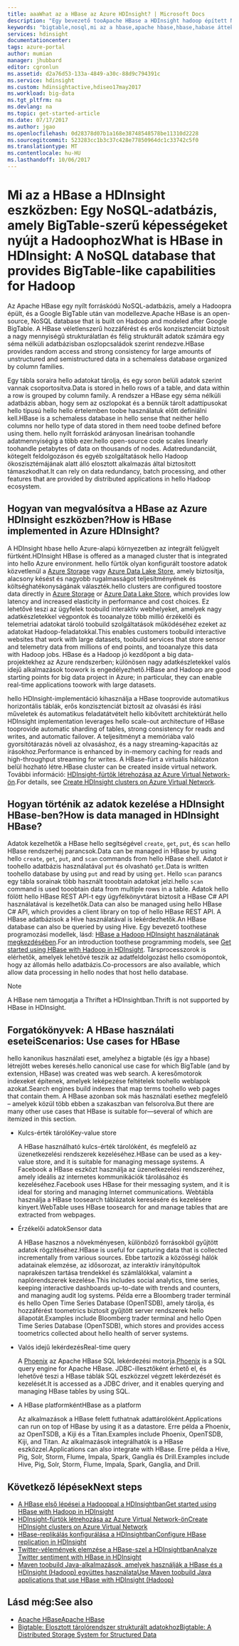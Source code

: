 ```yaml
---
title: aaaWhat az a HBase az Azure HDInsight? | Microsoft Docs
description: "Egy bevezető tooApache HBase a HDInsight hadoop épített NoSQL-adatbázis. További információk a használati esetek, és hasonlítsa össze a HBase tooother Hadoop-fürtök."
keywords: "bigtable,nosql,mi az a hbase,apache hbase,hbase,habase áttekintés,"
services: hdinsight
documentationcenter: 
tags: azure-portal
author: mumian
manager: jhubbard
editor: cgronlun
ms.assetid: d2a76d53-133a-4849-a30c-88d9c794391c
ms.service: hdinsight
ms.custom: hdinsightactive,hdiseo17may2017
ms.workload: big-data
ms.tgt_pltfrm: na
ms.devlang: na
ms.topic: get-started-article
ms.date: 07/17/2017
ms.author: jgao
ms.openlocfilehash: 0d28378d07b1a168e38748548578be11310d2228
ms.sourcegitcommit: 523283cc1b3c37c428e77850964dc1c33742c5f0
ms.translationtype: MT
ms.contentlocale: hu-HU
ms.lasthandoff: 10/06/2017
---
```

# <a name="what-is-hbase-in-hdinsight-a-nosql-database-that-provides-bigtable-like-capabilities-for-hadoop"></a><span data-ttu-id="e2c54-106">Mi az a HBase a HDInsight eszközben: Egy NoSQL-adatbázis, amely BigTable-szerű képességeket nyújt a Hadoophoz</span><span class="sxs-lookup"><span data-stu-id="e2c54-106">What is HBase in HDInsight: A NoSQL database that provides BigTable-like capabilities for Hadoop</span></span>
<span data-ttu-id="e2c54-107">Az Apache HBase egy nyílt forráskódú NoSQL-adatbázis, amely a Hadoopra épült, és a Google BigTable után van modellezve.</span><span class="sxs-lookup"><span data-stu-id="e2c54-107">Apache HBase is an open-source, NoSQL database that is built on Hadoop and modeled after Google BigTable.</span></span> <span data-ttu-id="e2c54-108">A HBase véletlenszerű hozzáférést és erős konzisztenciát biztosít a nagy mennyiségű strukturálatlan és félig strukturált adatok számára egy séma nélküli adatbázisban oszlopcsaládok szerint rendezve.</span><span class="sxs-lookup"><span data-stu-id="e2c54-108">HBase provides random access and strong consistency for large amounts of unstructured and semistructured data in a schemaless database organized by column families.</span></span>

<span data-ttu-id="e2c54-109">Egy tábla soraira hello adatokat tárolja, és egy soron belüli adatok szerint vannak csoportosítva.</span><span class="sxs-lookup"><span data-stu-id="e2c54-109">Data is stored in hello rows of a table, and data within a row is grouped by column family.</span></span> <span data-ttu-id="e2c54-110">A rendszer a HBase egy séma nélküli adatbázis abban, hogy sem az oszlopokat és a bennük tárolt adattípusokat hello típusú hello hello értelemben toobe használatuk előtt definiálni kell.</span><span class="sxs-lookup"><span data-stu-id="e2c54-110">HBase is a schemaless database in hello sense that neither hello columns nor hello type of data stored in them need toobe defined before using them.</span></span> <span data-ttu-id="e2c54-111">hello nyílt forráskód arányosan lineárisan toohandle adatmennyiségig a több ezer.</span><span class="sxs-lookup"><span data-stu-id="e2c54-111">hello open-source code scales linearly toohandle petabytes of data on thousands of nodes.</span></span> <span data-ttu-id="e2c54-112">Adatredundanciát, kötegelt feldolgozáson és egyéb szolgáltatások hello Hadoop ökoszisztémájának alatt álló elosztott alkalmazás által biztosított támaszkodhat.</span><span class="sxs-lookup"><span data-stu-id="e2c54-112">It can rely on data redundancy, batch processing, and other features that are provided by distributed applications in hello Hadoop ecosystem.</span></span>

## <a name="how-is-hbase-implemented-in-azure-hdinsight"></a><span data-ttu-id="e2c54-113">Hogyan van megvalósítva a HBase az Azure HDInsight eszközben?</span><span class="sxs-lookup"><span data-stu-id="e2c54-113">How is HBase implemented in Azure HDInsight?</span></span>
<span data-ttu-id="e2c54-114">A HDInsight hbase hello Azure-alapú környezetben az integrált felügyelt fürtként.</span><span class="sxs-lookup"><span data-stu-id="e2c54-114">HDInsight HBase is offered as a managed cluster that is integrated into hello Azure environment.</span></span> <span data-ttu-id="e2c54-115">hello fürtök olyan konfigurált toostore adatok közvetlenül a [Azure Storage](./hdinsight-hadoop-use-blob-storage.md) vagy [Azure Data Lake Store](./hdinsight-hadoop-use-data-lake-store.md), amely biztosítja, alacsony késést és nagyobb rugalmasságot teljesítményének és költséghatékonyságának választék.</span><span class="sxs-lookup"><span data-stu-id="e2c54-115">hello clusters are configured toostore data directly in [Azure Storage](./hdinsight-hadoop-use-blob-storage.md) or [Azure Data Lake Store](./hdinsight-hadoop-use-data-lake-store.md), which provides low latency and increased elasticity in performance and cost choices.</span></span> <span data-ttu-id="e2c54-116">Ez lehetővé teszi az ügyfelek toobuild interaktív webhelyeket, amelyek nagy adatkészletekkel végpontok és tooanalyze több millió érzékelői és telemetriai adatokat tároló toobuild szolgáltatások működéséhez ezeket az adatokat Hadoop-feladatokkal.</span><span class="sxs-lookup"><span data-stu-id="e2c54-116">This enables customers toobuild interactive websites that work with large datasets, toobuild services that store sensor and telemetry data from millions of end points, and tooanalyze this data with Hadoop jobs.</span></span> <span data-ttu-id="e2c54-117">HBase és a Hadoop jó kezdőpont a big data-projektekhez az Azure rendszerben; különösen nagy adatkészletekkel valós idejű alkalmazások toowork is engedélyezhető.</span><span class="sxs-lookup"><span data-stu-id="e2c54-117">HBase and Hadoop are good starting points for big data project in Azure; in particular, they can enable real-time applications toowork with large datasets.</span></span>

<span data-ttu-id="e2c54-118">hello HDInsight-implementáció kihasználja a HBase tooprovide automatikus horizontális táblák, erős konzisztenciát biztosít az olvasási és írási műveletek és automatikus feladatátvételt hello kibővített architektúrát.</span><span class="sxs-lookup"><span data-stu-id="e2c54-118">hello HDInsight implementation leverages hello scale-out architecture of HBase tooprovide automatic sharding of tables, strong consistency for reads and writes, and automatic failover.</span></span> <span data-ttu-id="e2c54-119">A teljesítményt a memóriába való gyorsítótárazás növeli az olvasáshoz, és a nagy streaming-kapacitás az írásokhoz.</span><span class="sxs-lookup"><span data-stu-id="e2c54-119">Performance is enhanced by in-memory caching for reads and high-throughput streaming for writes.</span></span> <span data-ttu-id="e2c54-120">A HBase-fürt a virtuális hálózaton belül hozható létre.</span><span class="sxs-lookup"><span data-stu-id="e2c54-120">HBase cluster can be created inside virtual network.</span></span> <span data-ttu-id="e2c54-121">További információ: [HDInsight-fürtök létrehozása az Azure Virtual Network-ön][hbase-provision-vnet].</span><span class="sxs-lookup"><span data-stu-id="e2c54-121">For details, see  [Create HDInsight clusters on Azure Virtual Network][hbase-provision-vnet].</span></span>

## <a name="how-is-data-managed-in-hdinsight-hbase"></a><span data-ttu-id="e2c54-122">Hogyan történik az adatok kezelése a HDInsight HBase-ben?</span><span class="sxs-lookup"><span data-stu-id="e2c54-122">How is data managed in HDInsight HBase?</span></span>
<span data-ttu-id="e2c54-123">Adatok kezelhetők a HBase hello segítségével `create`, `get`, `put`, és `scan` hello HBase rendszerhéj parancsok.</span><span class="sxs-lookup"><span data-stu-id="e2c54-123">Data can be managed in HBase by using hello `create`, `get`, `put`, and `scan` commands from hello HBase shell.</span></span> <span data-ttu-id="e2c54-124">Adatot ír toohello adatbázis használatával `put` és olvasható `get`.</span><span class="sxs-lookup"><span data-stu-id="e2c54-124">Data is written toohello database by using `put` and read by using `get`.</span></span> <span data-ttu-id="e2c54-125">Hello `scan` parancs egy tábla sorainak több használt tooobtain adatokat jelzi.</span><span class="sxs-lookup"><span data-stu-id="e2c54-125">hello `scan` command is used tooobtain data from multiple rows in a table.</span></span> <span data-ttu-id="e2c54-126">Adatok hello fölött hello HBase REST API-t egy ügyfélkönyvtárat biztosít a HBase C# API használatával is kezelhetők.</span><span class="sxs-lookup"><span data-stu-id="e2c54-126">Data can also be managed using hello HBase C# API, which provides a client library on top of hello HBase REST API.</span></span> <span data-ttu-id="e2c54-127">A HBase adatbázisok a Hive használatával is lekérdezhetők.</span><span class="sxs-lookup"><span data-stu-id="e2c54-127">An HBase database can also be queried by using Hive.</span></span> <span data-ttu-id="e2c54-128">Egy bevezető toothese programozási modellek, lásd: [HBase a Hadoop HDInsight használatának megkezdésében][hbase-get-started].</span><span class="sxs-lookup"><span data-stu-id="e2c54-128">For an introduction toothese programming models, see [Get started using HBase with Hadoop in HDInsight][hbase-get-started].</span></span> <span data-ttu-id="e2c54-129">Társprocesszorok is elérhetők, amelyek lehetővé teszik az adatfeldolgozást hello csomópontok, hogy az állomás hello adatbázis.</span><span class="sxs-lookup"><span data-stu-id="e2c54-129">Co-processors are also available, which allow data processing in hello nodes that host hello database.</span></span>

> [!NOTE]
> <span data-ttu-id="e2c54-130">A HBase nem támogatja a Thriftet a HDInsightban.</span><span class="sxs-lookup"><span data-stu-id="e2c54-130">Thrift is not supported by HBase in HDInsight.</span></span>
>

## <a name="scenarios-use-cases-for-hbase"></a><span data-ttu-id="e2c54-131">Forgatókönyvek: A HBase használati esetei</span><span class="sxs-lookup"><span data-stu-id="e2c54-131">Scenarios: Use cases for HBase</span></span>
<span data-ttu-id="e2c54-132">hello kanonikus használati eset, amelyhez a bigtable (és így a hbase) létrejött webes keresés.</span><span class="sxs-lookup"><span data-stu-id="e2c54-132">hello canonical use case for which BigTable (and by extension, HBase) was created was web search.</span></span> <span data-ttu-id="e2c54-133">A keresőmotorok indexeket építenek, amelyek leképezése feltételek toohello weblapok azokat.</span><span class="sxs-lookup"><span data-stu-id="e2c54-133">Search engines build indexes that map terms toohello web pages that contain them.</span></span> <span data-ttu-id="e2c54-134">A HBase azonban sok más használati esethez megfelelő – amelyek közül több ebben a szakaszban van felsorolva.</span><span class="sxs-lookup"><span data-stu-id="e2c54-134">But there are many other use cases that HBase is suitable for—several of which are itemized in this section.</span></span>

* <span data-ttu-id="e2c54-135">Kulcs-érték tároló</span><span class="sxs-lookup"><span data-stu-id="e2c54-135">Key-value store</span></span>
  
    <span data-ttu-id="e2c54-136">A HBase használható kulcs-érték tárolóként, és megfelelő az üzenetkezelési rendszerek kezeléséhez.</span><span class="sxs-lookup"><span data-stu-id="e2c54-136">HBase can be used as a key-value store, and it is suitable for managing message systems.</span></span> <span data-ttu-id="e2c54-137">A Facebook a HBase eszközt használja az üzenetkezelési rendszeréhez, amely ideális az internetes kommunikációk tárolásához és kezeléséhez.</span><span class="sxs-lookup"><span data-stu-id="e2c54-137">Facebook uses HBase for their messaging system, and it is ideal for storing and managing Internet communications.</span></span> <span data-ttu-id="e2c54-138">Webtábla használja a HBase toosearch táblázatok keresésére és kezelésére kinyert.</span><span class="sxs-lookup"><span data-stu-id="e2c54-138">WebTable uses HBase toosearch for and manage tables that are extracted from webpages.</span></span>
* <span data-ttu-id="e2c54-139">Érzékelői adatok</span><span class="sxs-lookup"><span data-stu-id="e2c54-139">Sensor data</span></span>
  
    <span data-ttu-id="e2c54-140">A HBase hasznos a növekményesen, különböző forrásokból gyűjtött adatok rögzítéséhez.</span><span class="sxs-lookup"><span data-stu-id="e2c54-140">HBase is useful for capturing data that is collected incrementally from various sources.</span></span> <span data-ttu-id="e2c54-141">Ebbe tartozik a közösségi hálók adatainak elemzése, az idősorozat, az interaktív irányítópultok naprakészen tartása trendekkel és számlálókkal, valamint a naplórendszerek kezelése.</span><span class="sxs-lookup"><span data-stu-id="e2c54-141">This includes social analytics, time series, keeping interactive dashboards up-to-date with trends and counters, and managing audit log systems.</span></span> <span data-ttu-id="e2c54-142">Példa erre a Bloomberg trader terminál és hello Open Time Series Database (OpenTSDB), amely tárolja, és hozzáférést toometrics biztosít gyűjtött server rendszerek hello állapotát.</span><span class="sxs-lookup"><span data-stu-id="e2c54-142">Examples include Bloomberg trader terminal and hello Open Time Series Database (OpenTSDB), which stores and provides access toometrics collected about hello health of server systems.</span></span>
* <span data-ttu-id="e2c54-143">Valós idejű lekérdezés</span><span class="sxs-lookup"><span data-stu-id="e2c54-143">Real-time query</span></span>
  
    <span data-ttu-id="e2c54-144">A [Phoenix](http://phoenix.apache.org/) az Apache HBase SQL lekérdezési motorja.</span><span class="sxs-lookup"><span data-stu-id="e2c54-144">[Phoenix](http://phoenix.apache.org/) is a SQL query engine for Apache HBase.</span></span> <span data-ttu-id="e2c54-145">JDBC-illesztőként érhető el, és lehetővé teszi a HBase táblák SQL eszközzel végzett lekérdezését és kezelését.</span><span class="sxs-lookup"><span data-stu-id="e2c54-145">It is accessed as a JDBC driver, and it enables querying and managing HBase tables by using SQL.</span></span>
* <span data-ttu-id="e2c54-146">A HBase platformként</span><span class="sxs-lookup"><span data-stu-id="e2c54-146">HBase as a platform</span></span>
  
    <span data-ttu-id="e2c54-147">Az alkalmazások a HBase felett futhatnak adattárolóként.</span><span class="sxs-lookup"><span data-stu-id="e2c54-147">Applications can run on top of HBase by using it as a datastore.</span></span> <span data-ttu-id="e2c54-148">Erre példa a Phoenix, az OpenTSDB, a Kiji és a Titan.</span><span class="sxs-lookup"><span data-stu-id="e2c54-148">Examples include Phoenix, OpenTSDB, Kiji, and Titan.</span></span> <span data-ttu-id="e2c54-149">Az alkalmazások integrálhatók is a HBase eszközzel.</span><span class="sxs-lookup"><span data-stu-id="e2c54-149">Applications can also integrate with HBase.</span></span> <span data-ttu-id="e2c54-150">Erre példa a Hive, Pig, Solr, Storm, Flume, Impala, Spark, Ganglia és Drill.</span><span class="sxs-lookup"><span data-stu-id="e2c54-150">Examples include Hive, Pig, Solr, Storm, Flume, Impala, Spark, Ganglia, and Drill.</span></span>

## <span data-ttu-id="e2c54-151"><a name="next-steps"></a>Következő lépések</span><span class="sxs-lookup"><span data-stu-id="e2c54-151"><a name="next-steps"></a>Next steps</span></span>
* <span data-ttu-id="e2c54-152">[A HBase első lépései a Hadooppal a HDInsightban][hbase-get-started]</span><span class="sxs-lookup"><span data-stu-id="e2c54-152">[Get started using HBase with Hadoop in HDInsight][hbase-get-started]</span></span>
* <span data-ttu-id="e2c54-153">[HDInsight-fürtök létrehozása az Azure Virtual Network-ön][hbase-provision-vnet]</span><span class="sxs-lookup"><span data-stu-id="e2c54-153">[Create HDInsight clusters on Azure Virtual Network][hbase-provision-vnet]</span></span>
* [<span data-ttu-id="e2c54-154">HBase-replikálás konfigurálása a HDInsightban</span><span class="sxs-lookup"><span data-stu-id="e2c54-154">Configure HBase replication in HDInsight</span></span>](hdinsight-hbase-replication.md)
* <span data-ttu-id="e2c54-155">[Twitter-vélemények elemzése a HBase-szel a HDInsightban][hbase-twitter-sentiment]</span><span class="sxs-lookup"><span data-stu-id="e2c54-155">[Analyze Twitter sentiment with HBase in HDInsight][hbase-twitter-sentiment]</span></span>
* <span data-ttu-id="e2c54-156">[Maven toobuild Java-alkalmazások, amelyek használják a HBase és a HDInsight (Hadoop) együttes használata][hbase-build-java-maven]</span><span class="sxs-lookup"><span data-stu-id="e2c54-156">[Use Maven toobuild Java applications that use HBase with HDInsight (Hadoop)][hbase-build-java-maven]</span></span>

## <span data-ttu-id="e2c54-157"><a name="see-also"></a>Lásd még:</span><span class="sxs-lookup"><span data-stu-id="e2c54-157"><a name="see-also"></a>See also</span></span>
* [<span data-ttu-id="e2c54-158">Apache HBase</span><span class="sxs-lookup"><span data-stu-id="e2c54-158">Apache HBase</span></span>](https://hbase.apache.org/)
* [<span data-ttu-id="e2c54-159">Bigtable: Elosztott tárolórendszer strukturált adatokhoz</span><span class="sxs-lookup"><span data-stu-id="e2c54-159">Bigtable: A Distributed Storage System for Structured Data</span></span>](http://research.google.com/archive/bigtable.html)

[hbase-provision-vnet]: hdinsight-hbase-provision-vnet.md

[hbase-twitter-sentiment]: hdinsight-hbase-analyze-twitter-sentiment.md

[hbase-build-java-maven]: hdinsight-hbase-build-java-maven.md

[hdinsight-use-hive]: hdinsight-use-hive.md

[hdinsight-storage]: ../hdinsight-hadoop-use-blob-storage.md

[hbase-get-started]: http://azure.microsoft.com/documentation/articles/hdinsight-hbase-get-started/

[azure-purchase-options]: http://azure.microsoft.com/pricing/purchase-options/
[azure-member-offers]: http://azure.microsoft.com/pricing/member-offers/
[azure-free-trial]: http://azure.microsoft.com/pricing/free-trial/
[azure-management-portal]: https://portal.azure.com/
[azure-create-storageaccount]:../storage/common/storage-create-storage-account.md

[apache-hadoop]: http://hadoop.apache.org/
